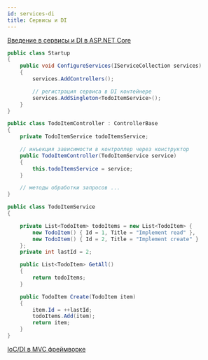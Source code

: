 ```yaml
---
id: services-di
title: Сервисы и DI
---
```


[Введение в сервисы и DI в ASP.NET Core](https://youtu.be/FUSsFFlH1AQ)


```csharp {7-8} 
public class Startup
{
    public void ConfigureServices(IServiceCollection services)
    {
        services.AddControllers();

        // регистрация сервиса в DI контейнере
        services.AddSingleton<TodoItemService>();
    }
}
```

```csharp {5-9} 
public class TodoItemController : ControllerBase
{
    private TodoItemService todoItemsService;

    // инъекция зависимости в контроллер через конструктор
    public TodoItemController(TodoItemService service)
    {
        this.todoItemsService = service;
    }

    // методы обработки запросов ...
}
```

```csharp
public class TodoItemService
{

    private List<TodoItem> todoItems = new List<TodoItem> {
        new TodoItem() { Id = 1, Title = "Implement read" },
        new TodoItem() { Id = 2, Title = "Implement create" }
    };
    private int lastId = 2;

    public List<TodoItem> GetAll()
    {
        return todoItems;
    }

    public TodoItem Create(TodoItem item)
    {
        item.Id = ++lastId;
        todoItems.Add(item);
        return item;
    }
}
```

[IoC/DI в MVC фреймворке](https://youtu.be/fYcgjl1qWgc)
